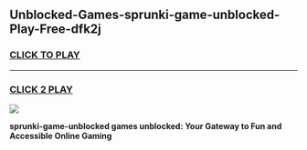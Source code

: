 
## Unblocked-Games-sprunki-game-unblocked-Play-Free-dfk2j
<h3>
<a href="https://premium76.site?title=sprunki-game-unblocked&ref=22A">CLICK TO PLAY</a></h3>
<hr>

<h3>
<a href="https://premium76.site?title=sprunki-game-unblocked&ref=22A">CLICK 2 PLAY</a>
  
</h3>

<a href="https://premium76.site?title=sprunki-game-unblocked&ref=22A"><img src="https://clearcache.store/games.png"></a>


**sprunki-game-unblocked games unblocked: Your Gateway to Fun and Accessible Online Gaming**
